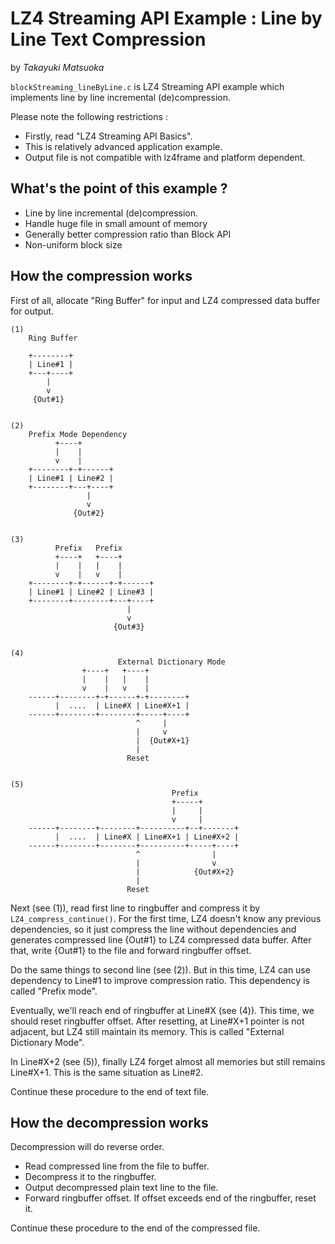 ﻿# LZ4 Streaming API Example : Line by Line Text Compression

by *Takayuki Matsuoka*

`blockStreaming_lineByLine.c` is LZ4 Streaming API example which implements line by line incremental (de)compression.

Please note the following restrictions :

- Firstly, read "LZ4 Streaming API Basics".
- This is relatively advanced application example.
- Output file is not compatible with lz4frame and platform dependent.

## What's the point of this example ?

- Line by line incremental (de)compression.
- Handle huge file in small amount of memory
- Generally better compression ratio than Block API
- Non-uniform block size

## How the compression works

First of all, allocate "Ring Buffer" for input and LZ4 compressed data buffer for output.

```
(1)
    Ring Buffer

    +--------+
    | Line#1 |
    +---+----+
        |
        v
     {Out#1}


(2)
    Prefix Mode Dependency
          +----+
          |    |
          v    |
    +--------+-+------+
    | Line#1 | Line#2 |
    +--------+---+----+
                 |
                 v
              {Out#2}


(3)
          Prefix   Prefix
          +----+   +----+
          |    |   |    |
          v    |   v    |
    +--------+-+------+-+------+
    | Line#1 | Line#2 | Line#3 |
    +--------+--------+---+----+
                          |
                          v
                       {Out#3}


(4)
                        External Dictionary Mode
                +----+   +----+
                |    |   |    |
                v    |   v    |
    ------+--------+-+------+-+--------+
          |  ....  | Line#X | Line#X+1 |
    ------+--------+--------+-----+----+
                            ^     |
                            |     v
                            |  {Out#X+1}
                            |
                          Reset


(5)
                                    Prefix
                                    +-----+
                                    |     |
                                    v     |
    ------+--------+--------+----------+--+-------+
          |  ....  | Line#X | Line#X+1 | Line#X+2 |
    ------+--------+--------+----------+-----+----+
                            ^                |
                            |                v
                            |            {Out#X+2}
                            |
                          Reset
```

Next (see (1)), read first line to ringbuffer and compress it by `LZ4_compress_continue()`. For the first time, LZ4
doesn't know any previous dependencies, so it just compress the line without dependencies and generates compressed line
{Out#1} to LZ4 compressed data buffer. After that, write {Out#1} to the file and forward ringbuffer offset.

Do the same things to second line (see (2)). But in this time, LZ4 can use dependency to Line#1 to improve compression
ratio. This dependency is called "Prefix mode".

Eventually, we'll reach end of ringbuffer at Line#X (see (4)). This time, we should reset ringbuffer offset. After
resetting, at Line#X+1 pointer is not adjacent, but LZ4 still maintain its memory. This is called "External Dictionary
Mode".

In Line#X+2 (see (5)), finally LZ4 forget almost all memories but still remains Line#X+1. This is the same situation as
Line#2.

Continue these procedure to the end of text file.

## How the decompression works

Decompression will do reverse order.

- Read compressed line from the file to buffer.
- Decompress it to the ringbuffer.
- Output decompressed plain text line to the file.
- Forward ringbuffer offset. If offset exceeds end of the ringbuffer, reset it.

Continue these procedure to the end of the compressed file.
